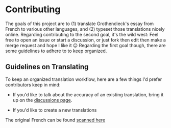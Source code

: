 # Contributing

The goals of this project are to 
(1) translate Grothendieck's essay from French to various other languages,
and (2) typeset those translations nicely online.
Regarding contributing to the second goal, it's the wild west:
Feel free to open an issue or start a discussion,
or just fork then edit then make a merge request and hope I like it 😉
Regarding the first goal though, 
there are some guidelines to adhere to to keep organized.


## Guidelines on Translating

To keep an organized translation workflow,
here are a few things I'd prefer contributors keep in mind:

  - If you'd like to talk about the accuracy of an existing translation,
    bring it up on the [discussions page](https://github.com/mikepierce/grothendieck-kimchi/discussions).

  - If you'd like to create a new translations
  
  The original French can be found [scanned here]()





